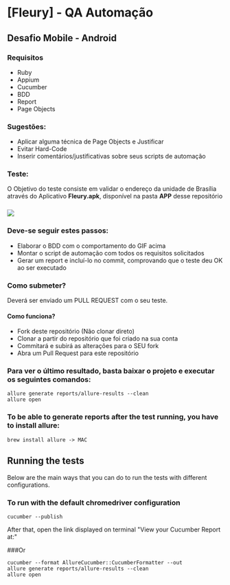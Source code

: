 # [Fleury] - QA Automação
## Desafio Mobile - Android

### Requisitos

- Ruby
- Appium
- Cucumber
- BDD
- Report
- Page Objects

### Sugestões:

- Aplicar alguma técnica de Page Objects e Justificar
- Evitar Hard-Code
- Inserir comentários/justificativas sobre seus scripts de automação 

### Teste:

O Objetivo do teste consiste em validar o endereço da unidade de Brasília através do Aplicativo **Fleury.apk**, disponível na pasta **APP** desse repositório

### ![](/GIF/01.gif)

### Deve-se seguir estes passos:

- Elaborar o BDD com o comportamento do GIF acima
- Montar o script de automação com todos os requisitos solicitados
- Gerar um report e incluí-lo no commit, comprovando que o teste deu OK ao ser executado

### Como submeter?

Deverá ser enviado um PULL REQUEST com o seu teste.

#### Como funciona?

- Fork deste repositório (Não clonar direto)
- Clonar a partir do repositório que foi criado na sua conta
- Commitará e subirá as alterações para o SEU fork
- Abra um Pull Request para este repositório


### Para ver o último resultado, basta baixar o projeto e executar os seguintes comandos:
```
allure generate reports/allure-results --clean
allure open
```

### To be able to generate reports after the test running, you have to install allure:
```
brew install allure -> MAC
```
## Running the tests

Below are the main ways that you can do to run the tests with different configurations.

### To run with the default chromedriver configuration
```
cucumber --publish
```
After that, open the link displayed on terminal "View your Cucumber Report at:"

###Or

```
cucumber --format AllureCucumber::CucumberFormatter --out
allure generate reports/allure-results --clean
allure open
```

